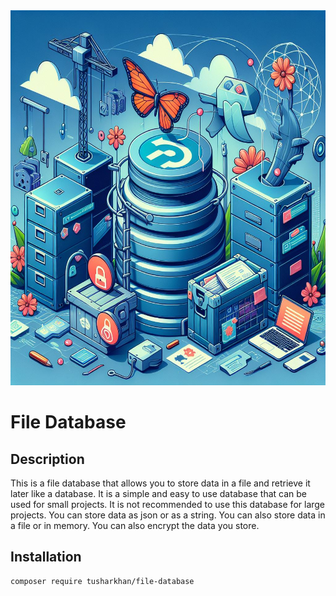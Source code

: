 <center>
    <img src="OIG.jpg" width="924" height="600">
</center>

# File Database

## Description
This is a file database that allows you to store data in a file and retrieve it later like a database. It is a simple and easy to use database that can be used for small projects. It is not recommended to use this database for large projects.
You can store data as json or as a string. You can also store data in a file or in memory. You can also encrypt the data you store.

## Installation
```bash
composer require tusharkhan/file-database
```